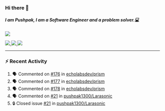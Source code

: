### Hi there 👋

##### I am Pushpak, I am a Software Engineer and a problem solver.💻

<a href='https://twitter.com/pushpak1300'><a href="https://pushpak1300.me/" target="_blank">
  <img src="https://img.shields.io/badge/website-%23E34F26.svg?&style=for-the-badge" />
</a> 
 
 <a href="https://twitter.com/pushpak1300" target="_blank">
  <img src="https://img.shields.io/badge/twitter-%231DA1F2.svg?&style=for-the-badge&logo=twitter&logoColor=white" />
</a> 

<a href="https://www.linkedin.com/in/pushpak-c-286b17b1/" target="_blank">
  <img src="https://img.shields.io/badge/linkedin-%230077B5.svg?&style=for-the-badge&logo=linkedin&logoColor=white" />
</a> 

<a href="https://dev.to/pushpak1300/" target="_blank">
  <img src="http://img.shields.io/badge/dev.to-gray?style=for-the-badge&logo=dev.to&?logoColor=white?logoWidth=100?label=" />
</a> 


</p>

---

### ⚡ Recent Activity

<!--START_SECTION:activity-->
1. 🗣 Commented on [#176](https://github.com/echolabsdev/prism/pull/176#issuecomment-2656125109) in [echolabsdev/prism](https://github.com/echolabsdev/prism)
2. 🗣 Commented on [#177](https://github.com/echolabsdev/prism/pull/177#issuecomment-2656081585) in [echolabsdev/prism](https://github.com/echolabsdev/prism)
3. 🗣 Commented on [#178](https://github.com/echolabsdev/prism/pull/178#issuecomment-2655959556) in [echolabsdev/prism](https://github.com/echolabsdev/prism)
4. 🗣 Commented on [#21](https://github.com/pushpak1300/Larasonic/issues/21#issuecomment-2647299784) in [pushpak1300/Larasonic](https://github.com/pushpak1300/Larasonic)
5. 🔒 Closed issue [#21](https://github.com/pushpak1300/Larasonic/issues/21) in [pushpak1300/Larasonic](https://github.com/pushpak1300/Larasonic)
<!--END_SECTION:activity-->

